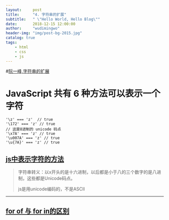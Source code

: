 ```yaml
---
layout:     post
title:      "4. 字符串的扩展"
subtitle:   " \"Hello World, Hello Blog\""
date:       2018-12-15 12:00:00
author:     "wudimingwo"
header-img: "img/post-bg-2015.jpg"
catalog: true
tags:
    - html
    - css
    - js
---
```




#[阮一峰,字符串的扩展](http://es6.ruanyifeng.com/#docs/string)

# JavaScript 共有 6 种方法可以表示一个字符
```
'\z' === 'z'  // true
'\172' === 'z' // true
// 这是8进制的 unicode 码点
'\x7A' === 'z' // true
'\u007A' === 'z' // true
'\u{7A}' === 'z' // true
```
## [js中表示字符的方法](https://segmentfault.com/q/1010000011212007)
> 字符串转义：以x开头的是十六进制，以后都是小于八的三个数字的是八进制，这些都是Unicode码点。
>
> js是用unicode编码的，不是ASCII

-----
## [for of 与 for in的区别](https://www.cnblogs.com/dupd/p/5895474.html)


